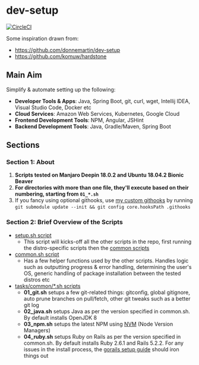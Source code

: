 dev-setup
============

[![CircleCI](https://circleci.com/gh/stephen2m/dev-setup/tree/master.svg?style=svg&circle-token=8bbb304f3c40e14fac9255c596b18c214b6bb660)](https://circleci.com/gh/stephen2m/dev-setup/tree/master)

Some inspiration drawn from:
- https://github.com/donnemartin/dev-setup
- https://github.com/komuw/hardstone

## Main Aim

Simplify & automate setting up the following:

* **Developer Tools & Apps**: Java, Spring Boot, git, curl, wget, Intellij IDEA, Visual Studio Code, Docker etc
* **Cloud Services**: Amazon Web Services, Kubernetes, Google Cloud
* **Frontend Development Tools**: NPM, Angular, JSHint
* **Backend Development Tools**: Java, Gradle/Maven, Spring Boot

## Sections

### Section 1: About

1. **Scripts tested on Manjaro Deepin 18.0.2 and Ubuntu 18.04.2 Bionic Beaver**
1. **For directories with more than one file, they'll execute based on their numbering, starting from `01_*.sh`**
3. If you fancy using optional githooks, use [my custom githooks](https://github.com/stephen2m/githooks) by running `git submodule update --init && git config core.hooksPath .githooks`

### Section 2: Brief Overview of the Scripts 

* [setup.sh script](#setup-script)
    * This script will kicks-off all the other scripts in the repo, first running the distro-specific scripts then the [common scripts](#common-tasks-scripts)
* [common.sh script](#common-script)
    * Has a few helper functions used by the other scripts.  Handles logic such as outputting progress & error handling,
      determining the user's OS, generic handling of package installation between the tested distros etc
* [tasks/common/*.sh scripts](#common-tasks-scripts)
    * **01_git.sh** setups a few git-related things: gitconfig, global gitignore, auto prune branches on pull/fetch, 
       other git tweaks such as a better git log
    * **02_java.sh** setups Java as per the version specified in common.sh.  By default installs OpenJDK 8
    * **03_npm.sh** setups the latest NPM using [NVM](https://github.com/creationix/nvm) (Node Version Managers)
    * **04_ruby.sh** setups Ruby on Rails as per the version specified in common.sh.  By default installs Ruby 2.6.1 and Rails 5.2.2.
      For any issues in the install process, the [gorails setup guide](https://gorails.com/setup) should iron things out
